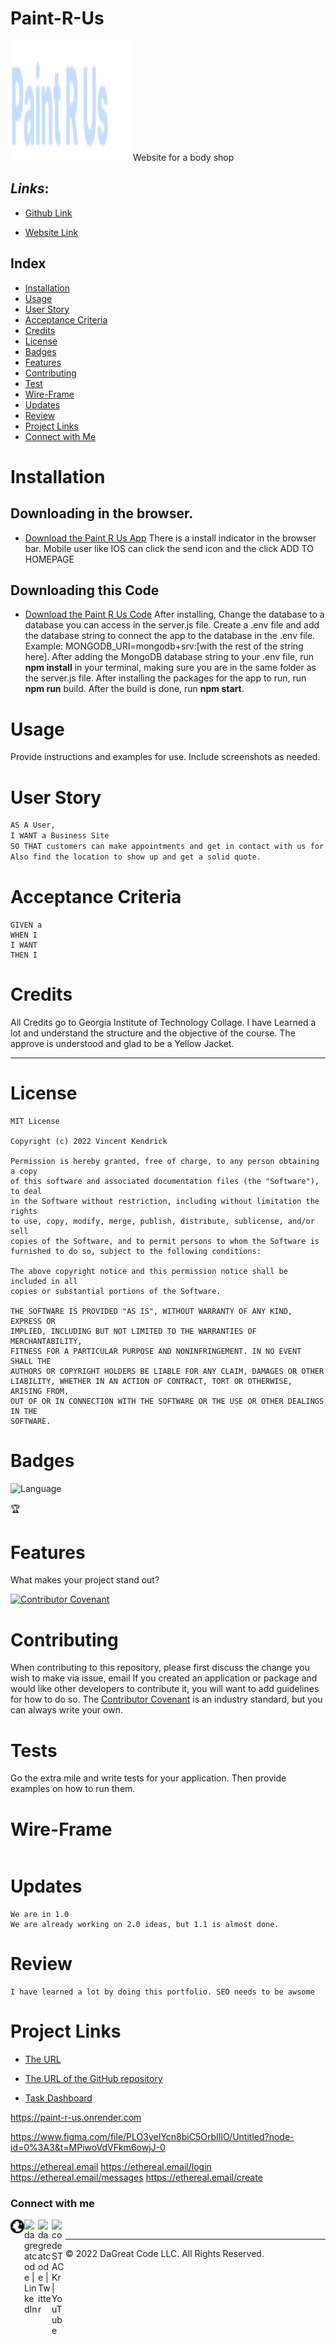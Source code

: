 # Paint-R-Us

![Image of the Into Page](./README/README.png)
Website for a body shop

 ## _Links_:

[](https://choosealicense.com/licenses/)
[](https://shields.io/)
[](https://www.markdownguide.org/basic-syntax)

* [Github Link](https://github.com/dagreatcode/paint-r-us)

* [Website Link](https://www.paint-r-us.com/)
## Index
- [Installation](#installation)
- [Usage](#usage)
- [User Story](#user-story)
- [Acceptance Criteria](#acceptance-criteria)
- [Credits](#credits)
- [License](#license)
- [Badges](#badges)
- [Features](#features)
- [Contributing](#contributing)
- [Test](#tests)
- [Wire-Frame](#wire-frame)
- [Updates](#updates)
- [Review](#review)
- [Project Links](#project-links)
- [Connect with Me](#conecct-with-me)

# Installation
## Downloading in the browser.
* [Download the Paint R Us App](https://paint-r-us.onrender.com)
There is a install indicator in the browser bar. Mobile user like IOS can click the send icon and the click ADD TO HOMEPAGE
## Downloading this Code
* [Download the Paint R Us Code](https://github.com/dagreatcode/paint-r-us)
After installing, Change the database to a database you can access in the server.js file. Create a .env file and add the database string to connect the app to the database in the .env file. Example: MONGODB_URI=mongodb+srv:[with the rest of the string here].
After adding the MongoDB database string to your .env file, run **npm install** in your terminal, making sure you are in the same folder as the server.js file.
After installing the packages for the app to run, run **npm run** build. 
After the build is done, run **npm start**.

# Usage 
Provide instructions and examples for use. Include screenshots as needed. 


# User Story
```md
AS A User,
I WANT a Business Site 
SO THAT customers can make appointments and get in contact with us for car services. 
Also find the location to show up and get a solid quote. 
```

# Acceptance Criteria
```
GIVEN a
WHEN I
I WANT
THEN I
```

# Credits
All Credits go to Georgia Institute of Technology Collage. I have Learned a lot and understand the structure and the objective of the course. The approve is understood and glad to be a Yellow Jacket.

---


# License
```
MIT License

Copyright (c) 2022 Vincent Kendrick

Permission is hereby granted, free of charge, to any person obtaining a copy
of this software and associated documentation files (the "Software"), to deal
in the Software without restriction, including without limitation the rights
to use, copy, modify, merge, publish, distribute, sublicense, and/or sell
copies of the Software, and to permit persons to whom the Software is
furnished to do so, subject to the following conditions:

The above copyright notice and this permission notice shall be included in all
copies or substantial portions of the Software.

THE SOFTWARE IS PROVIDED "AS IS", WITHOUT WARRANTY OF ANY KIND, EXPRESS OR
IMPLIED, INCLUDING BUT NOT LIMITED TO THE WARRANTIES OF MERCHANTABILITY,
FITNESS FOR A PARTICULAR PURPOSE AND NONINFRINGEMENT. IN NO EVENT SHALL THE
AUTHORS OR COPYRIGHT HOLDERS BE LIABLE FOR ANY CLAIM, DAMAGES OR OTHER
LIABILITY, WHETHER IN AN ACTION OF CONTRACT, TORT OR OTHERWISE, ARISING FROM,
OUT OF OR IN CONNECTION WITH THE SOFTWARE OR THE USE OR OTHER DEALINGS IN THE
SOFTWARE.
```

# Badges
![Language](https://img.shields.io/github/languages/top/dagreatcode/paint-r-us?style=for-the-badge&logo=appveyor)

🏆 

# Features
What makes your project stand out?



[![Contributor Covenant](https://img.shields.io/badge/Contributor%20Covenant-2.1-4baaaa.svg)](code_of_conduct.md)

# Contributing
When contributing to this repository, please first discuss the change you wish to make via issue, email
If you created an application or package and would like other developers to contribute it, you will want to add guidelines for how to do so. The [Contributor Covenant](https://www.contributor-covenant.org/) is an industry standard, but you can always write your own.

# Tests
Go the extra mile and write tests for your application. Then provide examples on how to run them.

# Wire-Frame
```

```

# Updates
```
We are in 1.0
We are already working on 2.0 ideas, but 1.1 is almost done.
```

# Review
```
I have learned a lot by doing this portfolio. SEO needs to be awsome
```

# Project Links
- [The URL](https://www.paint-r-us.com/)

- [The URL of the GitHub repository](https://github.com/dagreatcode/paint-r-us)

- [Task Dashboard](https://trello.com/)

https://paint-r-us.onrender.com

https://www.figma.com/file/PLO3yeIYcn8biC5OrbIIlO/Untitled?node-id=0%3A3&t=MPiwoVdVFkm6owjJ-0

https://ethereal.email
https://ethereal.email/login
https://ethereal.email/messages
https://ethereal.email/create

### Connect with me
[<img align="left" alt="www.paint-r-us.com" width="22px" src="https://raw.githubusercontent.com/iconic/open-iconic/master/svg/globe.svg" />][website]
[<img align="left" alt="dagreatcode | LinkedIn" width="22px" src="https://cdn.jsdelivr.net/npm/simple-icons@v3/icons/linkedin.svg" />][linkedin]
[<img align="left" alt="dagreatcode | Twitter" width="22px" src="https://cdn.jsdelivr.net/npm/simple-icons@v3/icons/twitter.svg" />][twitter]
[<img align="left" alt="codeSTACKr | YouTube" width="22px" src="https://cdn.jsdelivr.net/npm/simple-icons@v3/icons/youtube.svg" />][youtube]
<br/>

[website]: http://paint-r-us.onrender.com/
[medium]: https://medium.com/@
[kaggle]: https://www.kaggle.com/
[codechef]: http://codechef.com/users/
[linkedin]: https://www.linkedin.com/
[twitter]: https://twitter.com/
[youtube]: https://www.youtube.com/
[link]: https://xd.adobe.com/
[javascript]: https://www.javascript.com/
[react]: https://reactjs.org/
[express]: https://expressjs.com/
[node]: https://nodejs.org/en/
[mysql]: https://www.mysql.com/
[mongodb]: https://www.mongodb.com/
[svg]: https://www.svgdesigns.com/
[vscode]: https://code.visualstudio.com/
[git]: https://git-scm.com/
[github]: https://github.com/
[terminal]: http://www.vincentkendrick.com/
---

© 2022 DaGreat Code LLC. All Rights Reserved.
